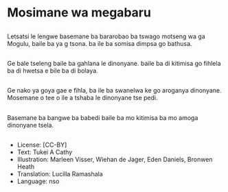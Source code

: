 # Mosimane wa megabaru

##
Letsatsi le lengwe basemane ba bararobao ba
tswago motseng wa ga Mogulu, baile ba ya g tsona.
ba ile ba somisa dimpsa go bathusa.

##
Ge bale tseleng baile ba gahlana le dinonyane. baile
ba di kitimisa go fihlela ba di hwetsa e bile ba di
bolaya.

##
Ge nako ya goya gae e fihla, ba ile
ba swanelwa ke go aroganya
dinonyane. Mosemane o tee o ile a
tshaba le dinonyane tse pedi.

##
Basemane ba bangwe ba babedi baile ba mo kitimisa
ba mo amoga dinonyane tsela.

##
* License: [CC-BY]
* Text: Tukei A Cathy
* Illustration: Marleen Visser, Wiehan de Jager, Eden Daniels, Bronwen Heath
* Translation: Lucilla Ramashala
* Language: nso
